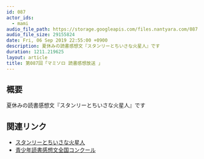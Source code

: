 ```yaml
---
id: 087
actor_ids:
  - mami
audio_file_path: https://storage.googleapis.com/files.nantyara.com/087.mp3
audio_file_size: 29155824
date: Fri, 06 Sep 2019 22:55:00 +0900
description: 夏休みの読書感想文『スタンリーとちいさな火星人』です
duration: 1211.219625
layout: article
title: 第087回「マミソロ 読書感想放送 」
---
```

## 概要

夏休みの読書感想文『スタンリーとちいさな火星人』です

## 関連リンク

* [スタンリーとちいさな火星人](https://www.amazon.co.jp/dp/4751528408)
* [青少年読書感想文全国コンクール](http://www.dokusyokansoubun.jp/)
